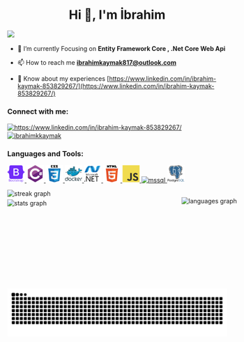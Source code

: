 <h1 align="center">Hi 👋, I'm İbrahim</h1>
<img src="https://i.hizliresim.com/p86boa3.jpg">


- 🌱 I’m currently Focusing on **Entity Framework Core , .Net Core Web Api**

- 📫 How to reach me **ibrahimkaymak817@outlook.com**

- 📄 Know about my experiences [https://www.linkedin.com/in/ibrahim-kaymak-853829267/](https://www.linkedin.com/in/ibrahim-kaymak-853829267/)

<h3 align="left">Connect with me:</h3>
<p align="left">
<a href="https://linkedin.com/in/https://www.linkedin.com/in/ibrahim-kaymak-853829267/" target="blank"><img align="center" src="https://raw.githubusercontent.com/rahuldkjain/github-profile-readme-generator/master/src/images/icons/Social/linked-in-alt.svg" alt="https://www.linkedin.com/in/ibrahim-kaymak-853829267/" height="30" width="40" /></a>
<a href="https://instagram.com/ibrahimkkaymak" target="blank"><img align="center" src="https://raw.githubusercontent.com/rahuldkjain/github-profile-readme-generator/master/src/images/icons/Social/instagram.svg" alt="ibrahimkkaymak" height="30" width="40" /></a>
</p>

<h3 align="left">Languages and Tools:</h3>
<p align="left"> <a href="https://getbootstrap.com" target="_blank" rel="noreferrer"> <img src="https://raw.githubusercontent.com/devicons/devicon/master/icons/bootstrap/bootstrap-plain-wordmark.svg" alt="bootstrap" width="40" height="40"/> </a>        <a href="https://www.w3schools.com/cs/" target="_blank" rel="noreferrer"> <img src="https://raw.githubusercontent.com/devicons/devicon/master/icons/csharp/csharp-original.svg" alt="csharp" width="40" height="40"/> </a> <a href="https://www.w3schools.com/css/" target="_blank" rel="noreferrer"> <img src="https://raw.githubusercontent.com/devicons/devicon/master/icons/css3/css3-original-wordmark.svg" alt="css3" width="40" height="40"/> </a> <a href="https://www.docker.com/" target="_blank" rel="noreferrer"> <img src="https://raw.githubusercontent.com/devicons/devicon/master/icons/docker/docker-original-wordmark.svg" alt="docker" width="40" height="40"/> </a> <a href="https://dotnet.microsoft.com/" target="_blank" rel="noreferrer"> <img src="https://raw.githubusercontent.com/devicons/devicon/master/icons/dot-net/dot-net-original-wordmark.svg" alt="dotnet" width="40" height="40"/> </a> <a href="https://www.w3.org/html/" target="_blank" rel="noreferrer"> <img src="https://raw.githubusercontent.com/devicons/devicon/master/icons/html5/html5-original-wordmark.svg" alt="html5" width="40" height="40"/> </a> <a href="https://developer.mozilla.org/en-US/docs/Web/JavaScript" target="_blank" rel="noreferrer"> <img src="https://raw.githubusercontent.com/devicons/devicon/master/icons/javascript/javascript-original.svg" alt="javascript" width="40" height="40"/> </a> <a href="https://www.microsoft.com/en-us/sql-server" target="_blank" rel="noreferrer"> <img src="https://www.svgrepo.com/show/303229/microsoft-sql-server-logo.svg" alt="mssql" width="40" height="40"/> </a> <a href="https://www.postgresql.org" target="_blank" rel="noreferrer"> <img src="https://raw.githubusercontent.com/devicons/devicon/master/icons/postgresql/postgresql-original-wordmark.svg" alt="postgresql" width="40" height="40"/> </a> </p>


<div>    <img src="https://streak-stats.demolab.com?user=IKaymakk&locale=en&mode=daily&theme=dark&hide_border=false&border_radius=5" height="300" width="450" alt="streak graph" />
</div>

<div align="left">
  <div style="display: flex; align-items: center; justify-content: space-between;">
    <img src="https://github-readme-stats.vercel.app/api?username=IKaymakk&hide_title=false&hide_rank=false&show_icons=false&include_all_commits=true&count_private=true&disable_animations=false&theme=dark&locale=en&hide_border=false&custom_title=GitHub%20Stats" height="200" width="400" alt="stats graph" />
 <img src="https://github-readme-stats.vercel.app/api/top-langs?username=IKaymakk&locale=en&hide_title=false&layout=compact&card_width=400&langs_count=6&theme=dark&hide_border=false" height="210" width="400" alt="languages graph" />
  </div>
  
  <div style="display: flex; align-items: center; justify-content: space-between;">
   
  </div>
</div>


<picture>
  <source media="(prefers-color-scheme: dark)" srcset="https://raw.githubusercontent.com/IKaymakk/IKaymakk/output/github-contribution-grid-snake-dark.svg">
  <source media="(prefers-color-scheme: light)" srcset="https://raw.githubusercontent.com/IKaymakk/IKaymakk/output/github-contribution-grid-snake.svg">
  <img alt="github contribution grid snake animation" src="https://raw.githubusercontent.com/IKaymakk/IKaymakk/output/github-contribution-grid-snake.svg">
</picture>

